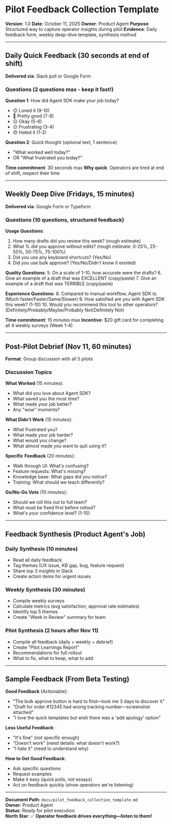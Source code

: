 # Pilot Feedback Collection Template

**Version**: 1.0
**Date**: October 11, 2025
**Owner**: Product Agent
**Purpose**: Structured way to capture operator insights during pilot
**Evidence**: Daily feedback form, weekly deep-dive template, synthesis method

---

## Daily Quick Feedback (30 seconds at end of shift)

**Delivered via**: Slack poll or Google Form

### Questions (2 questions max - keep it fast!)

**Question 1**: How did Agent SDK make your job today?
- 😊 Loved it (9-10)
- 🙂 Pretty good (7-8)
- 😐 Okay (5-6)
- 😕 Frustrating (3-4)
- 😞 Hated it (1-2)

**Question 2**: Quick thought (optional text, 1 sentence)
- "What worked well today?"
- OR "What frustrated you today?"

**Time commitment**: 30 seconds max
**Why quick**: Operators are tired at end of shift, respect their time

---

## Weekly Deep Dive (Fridays, 15 minutes)

**Delivered via**: Google Form or Typeform

### Questions (10 questions, structured feedback)

**Usage Questions**:
1. How many drafts did you review this week? (rough estimate)
2. What % did you approve without edits? (rough estimate: 0-25%, 25-50%, 50-75%, 75-100%)
3. Did you use any keyboard shortcuts? (Yes/No)
4. Did you use bulk approve? (Yes/No/Didn't know it existed)

**Quality Questions**:
5. On a scale of 1-10, how accurate were the drafts?
6. Give an example of a draft that was EXCELLENT (copy/paste)
7. Give an example of a draft that was TERRIBLE (copy/paste)

**Experience Questions**:
8. Compared to manual workflow, Agent SDK is: (Much faster/Faster/Same/Slower)
9. How satisfied are you with Agent SDK this week? (1-10)
10. Would you recommend this tool to other operators? (Definitely/Probably/Maybe/Probably Not/Definitely Not)

**Time commitment**: 15 minutes max
**Incentive**: $20 gift card for completing all 4 weekly surveys (Week 1-4)

---

## Post-Pilot Debrief (Nov 11, 60 minutes)

**Format**: Group discussion with all 5 pilots

### Discussion Topics

**What Worked** (15 minutes):
- What did you love about Agent SDK?
- What saved you the most time?
- What made your job better?
- Any "wow" moments?

**What Didn't Work** (15 minutes):
- What frustrated you?
- What made your job harder?
- What would you change?
- What almost made you want to quit using it?

**Specific Feedback** (20 minutes):
- Walk through UI: What's confusing?
- Feature requests: What's missing?
- Knowledge base: What gaps did you notice?
- Training: What should we teach differently?

**Go/No-Go Vote** (10 minutes):
- Should we roll this out to full team?
- What must be fixed first before rollout?
- What's your confidence level? (1-10)

---

## Feedback Synthesis (Product Agent's Job)

### Daily Synthesis (10 minutes)
- Read all daily feedback
- Tag themes (UX issue, KB gap, bug, feature request)
- Share top 3 insights in Slack
- Create action items for urgent issues

### Weekly Synthesis (30 minutes)
- Compile weekly surveys
- Calculate metrics (avg satisfaction, approval rate estimates)
- Identify top 5 themes
- Create "Week in Review" summary for team

### Pilot Synthesis (2 hours after Nov 11)
- Compile all feedback (daily + weekly + debrief)
- Create "Pilot Learnings Report"
- Recommendations for full rollout
- What to fix, what to keep, what to add

---

## Sample Feedback (From Beta Testing)

**Good Feedback** (Actionable):
- "The bulk approve button is hard to find—took me 3 days to discover it"
- "Draft for order #12345 had wrong tracking number—screenshot attached"
- "I love the quick templates but wish there was a 'add apology' option"

**Less Useful Feedback**:
- "It's fine" (not specific enough)
- "Doesn't work" (need details: what doesn't work?)
- "I hate it" (need to understand why)

**How to Get Good Feedback**:
- Ask specific questions
- Request examples
- Make it easy (quick polls, not essays)
- Act on feedback quickly (show operators we're listening)

---

**Document Path**: `docs/pilot_feedback_collection_template.md`  
**Owner**: Product Agent  
**Status**: Ready for pilot execution  
**North Star**: ✅ **Operator feedback drives everything—listen to them!**

